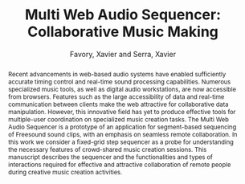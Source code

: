 --- 
title: "Multi Web Audio Sequencer: Collaborative Music Making" 
abstract: "Recent advancements in web-based audio systems have enabled sufficiently accurate timing control and real-time sound processing capabilities. Numerous specialized music tools, as well as digital audio workstations, are now accessible from browsers. Features such as the large accessibility of data and real-time communication between clients make the web attractive for collaborative data manipulation. However, this innovative field has yet to produce effective tools for multiple-user coordination on specialized music creation tasks. The Multi Web Audio Sequencer is a prototype of an application for segment-based sequencing of Freesound sound clips, with an emphasis on seamless remote collaboration. In this work we consider a fixed-grid step sequencer as a probe for understanding the necessary features of crowd-shared music creation sessions. This manuscript describes the sequencer and the functionalities and types of interactions required for effective and attractive collaboration of remote people during creative music creation activities." 
address: "Berlin" 
author: "Favory, Xavier and Serra, Xavier"
webAuthor: "Xavier Favory, Xavier Serra" 
booktitle: "Proceedings of the International Web Audio Conference" 
editor: "Monschke, Jan and Guttandin, Christoph and Schnell, Norbert and Jenkinson, Thomas and Schaedler, Jack" 
month: "Proceedings of the International Web Audio Conference"
pages: "" 
publisher: "TU Berlin" 
series: "WAC '18"
type: "Paper"  
year: "2018" 
id: "2018_16" 
tags: year2018
media: none 
pdflink: /_data/papers/pdf/2018/2018_16.pdf
ISSN: 2663-5844
---
